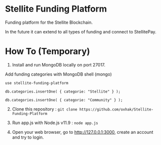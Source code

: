 # Stellite Funding Platform

Funding platform for the Stellite Blockchain.

In the future it can extend to all types of funding and connect to StellitePay.


# How To (Temporary)

1. Install and run MongoDB locally on port 27017.

Add funding categories with MongoDB shell (mongo)

`use stellite-funding-platform`

`db.categories.insertOne( { categorie: "Stellite" } );`

`db.categories.insertOne( { categorie: "Community" } );`

2. Clone this repository :
`git clone https://github.com/oxhak/Stellite-Funding-Platform`

3. Run app.js with Node.js v11.9 : `node app.js`

4. Open your web browser, go to http://127.0.0.1:3000, create an account and try to login.
